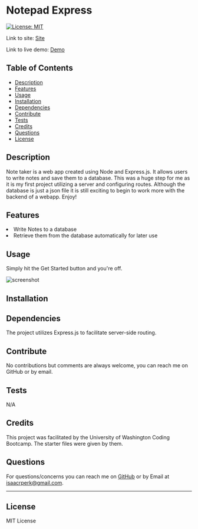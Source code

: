 # Notepad Express

[![License: MIT](https://img.shields.io/badge/License-MIT-yellow.svg)](https://opensource.org/licenses/MIT)

Link to site: [Site](https://secure-sands-43980.herokuapp.com/)

Link to live demo: [Demo]()

## Table of Contents

- [Description](#description)
- [Features](#features)
- [Usage](#usage)
- [Installation](#installation)
- [Dependencies](#dependencies)
- [Contribute](#contribute)
- [Tests](#tests)
- [Credits](#credits)
- [Questions](#questions)
- [License](#license)

## Description

Note taker is a web app created using Node and Express.js. It allows users to write notes and save them to a database. This was a huge step for me as it is my first project utilizing a server and configuring routes. Although the database is just a json file it is still exciting to begin to work more with the backend of a webapp. Enjoy!

## Features

<li>Write Notes to a database</li> <li>Retrieve them from the database automatically for later use</li>

## Usage

Simply hit the Get Started button and you're off.

![screenshot](./public/assets/img/screencap.jpg)

## Installation



## Dependencies

The project utilizes Express.js to facilitate server-side routing.

## Contribute

No contributions but comments are always welcome, you can reach me on GitHub or by email.

## Tests

N/A

## Credits

This project was facilitated by the University of Washington Coding Bootcamp. The starter files were given by them.

## Questions

For questions/concerns you can reach me on [GitHub](https://github.com/dingbat-weasel) or by Email at isaacrperk@gmail.com.

---

## License

MIT License
